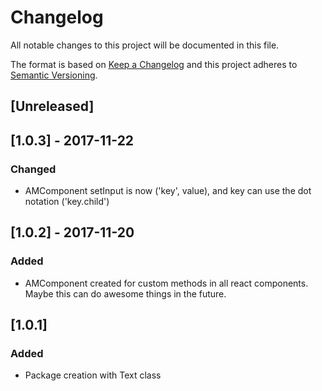 # Changelog
All notable changes to this project will be documented in this file.

The format is based on [Keep a Changelog](http://keepachangelog.com/en/1.0.0/)
and this project adheres to [Semantic Versioning](http://semver.org/spec/v2.0.0.html).

## [Unreleased]

## [1.0.3] - 2017-11-22
### Changed
- AMComponent setInput is now ('key', value), and key can use the dot notation ('key.child')

## [1.0.2] - 2017-11-20
### Added
- AMComponent created for custom methods in all react components.
Maybe this can do awesome things in the future.

## [1.0.1]
### Added
- Package creation with Text class


